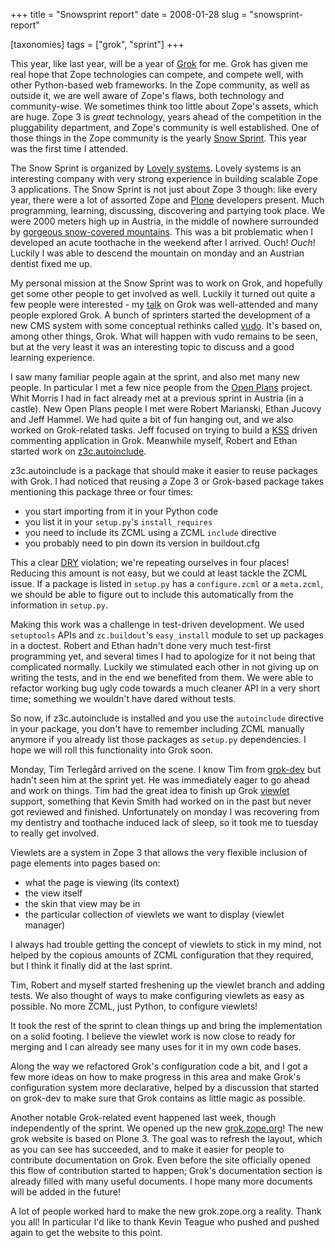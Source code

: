 +++
title = "Snowsprint report"
date = 2008-01-28
slug = "snowsprint-report"

[taxonomies]
tags = ["grok", "sprint"]
+++

This year, like last year, will be a year of
[Grok](http://grok.zope.org) for me. Grok has given me real hope that
Zope technologies can compete, and compete well, with other Python-based
web frameworks. In the Zope community, as well as outside it, we are
well aware of Zope's flaws, both technology and community-wise. We
sometimes think too little about Zope's assets, which are huge. Zope 3
is _great_ technology, years ahead of the competition in the
pluggability department, and Zope's community is well established. One
of those things in the Zope community is the yearly [Snow
Sprint](http://www.openplans.org/projects/snow-sprint-2008/project-home).
This year was the first time I attended.

The Snow Sprint is organized by [Lovely
systems](http://www.lovelysystems.com/category/home). Lovely systems is
an interesting company with very strong experience in building scalable
Zope 3 applications. The Snow Sprint is not just about Zope 3 though:
like every year, there were a lot of assorted Zope and
[Plone](http://www.plone.org) developers present. Much programming,
learning, discussing, discovering and partying took place. We were 2000
meters high up in Austria, in the middle of nowhere surrounded by
[gorgeous snow-covered
mountains](http://www.flickr.com/photos/mrtopf/tags/snowsprint2008/).
This was a bit problematic when I developed an acute toothache in the
weekend after I arrived. Ouch! _Ouch_! Luckily I was able to descend the
mountain on monday and an Austrian dentist fixed me up.

My personal mission at the Snow Sprint was to work on Grok, and
hopefully get some other people to get involved as well. Luckily it
turned out quite a few people were interested - my
[talk](http://mrtopf.de/blog/meetups/snow-sprint-2008-martijn-faassen-about-grok-technical/)
on Grok was well-attended and many people explored Grok. A bunch of
sprinters started the development of a new CMS system with some
conceptual rethinks called
[vudo](http://mrtopf.de/blog/web20/the-voodoo-interview-video/). It's
based on, among other things, Grok. What will happen with vudo remains
to be seen, but at the very least it was an interesting topic to discuss
and a good learning experience.

I saw many familiar people again at the sprint, and also met many new
people. In particular I met a few nice people from the [Open
Plans](http://www.openplans.org/) project. Whit Morris I had in fact
already met at a previous sprint in Austria (in a castle). New Open
Plans people I met were Robert Marianski, Ethan Jucovy and Jeff Hammel.
We had quite a bit of fun hanging out, and we also worked on
Grok-related tasks. Jeff focused on trying to build a
[KSS](http://kssproject.org/) driven commenting application in Grok.
Meanwhile myself, Robert and Ethan started work on
[z3c.autoinclude](https://svn.openplans.org/svn/snowsprint/z3c.autoinclude/).

z3c.autoinclude is a package that should make it easier to reuse
packages with Grok. I had noticed that reusing a Zope 3 or Grok-based
package takes mentioning this package three or four times:

- you start importing from it in your Python code
- you list it in your `setup.py`'s `install_requires`
- you need to include its ZCML using a ZCML `include` directive
- you probably need to pin down its version in buildout.cfg

This a clear [DRY](http://en.wikipedia.org/wiki/Don't_repeat_yourself)
violation; we're repeating ourselves in four places! Reducing this
amount is not easy, but we could at least tackle the ZCML issue. If a
package is listed in `setup.py` has a `configure.zcml` or a `meta.zcml`,
we should be able to figure out to include this automatically from the
information in `setup.py`.

Making this work was a challenge in test-driven development. We used
`setuptools` APIs and `zc.buildout`'s `easy_install` module to set up
packages in a doctest. Robert and Ethan hadn't done very much test-first
programming yet, and several times I had to apologize for it not being
that complicated normally. Luckily we stimulated each other in not
giving up on writing the tests, and in the end we benefited from them.
We were able to refactor working bug ugly code towards a much cleaner
API in a very short time; something we wouldn't have dared without
tests.

So now, if z3c.autoinclude is installed and you use the `autoinclude`
directive in your package, you don't have to remember including ZCML
manually anymore if you already list those packages as `setup.py`
dependencies. I hope we will roll this functionality into Grok soon.

Monday, Tim Terlegård arrived on the scene. I know Tim from
[grok-dev](http://mail.zope.org/mailman/listinfo/grok-dev) but hadn't
seen him at the sprint yet. He was immediately eager to go ahead and
work on things. Tim had the great idea to finish up Grok
[viewlet](http://pypi.python.org/pypi/zope.viewlet) support, something
that Kevin Smith had worked on in the past but never got reviewed and
finished. Unfortunately on monday I was recovering from my dentistry and
toothache induced lack of sleep, so it took me to tuesday to really get
involved.

Viewlets are a system in Zope 3 that allows the very flexible inclusion
of page elements into pages based on:

- what the page is viewing (its context)
- the view itself
- the skin that view may be in
- the particular collection of viewlets we want to display (viewlet
  manager)

I always had trouble getting the concept of viewlets to stick in my
mind, not helped by the copious amounts of ZCML configuration that they
required, but I think it finally did at the last sprint.

Tim, Robert and myself started freshening up the viewlet branch and
adding tests. We also thought of ways to make configuring viewlets as
easy as possible. No more ZCML, just Python, to configure viewlets!

It took the rest of the sprint to clean things up and bring the
implementation on a solid footing. I believe the viewlet work is now
close to ready for merging and I can already see many uses for it in my
own code bases.

Along the way we refactored Grok's configuration code a bit, and I got a
few more ideas on how to make progress in this area and make Grok's
configuration system more declarative, helped by a discussion that
started on grok-dev to make sure that Grok contains as little magic as
possible.

Another notable Grok-related event happened last week, though
independently of the sprint. We opened up the new
[grok.zope.org](http://grok.zope.org)! The new grok website is based on
Plone 3. The goal was to refresh the layout, which as you can see has
succeeded, and to make it easier for people to contribute documentation
on Grok. Even before the site officially opened this flow of
contribution started to happen; Grok's documentation section is already
filled with many useful documents. I hope many more documents will be
added in the future!

A lot of people worked hard to make the new grok.zope.org a reality.
Thank you all! In particular I'd like to thank Kevin Teague who pushed
and pushed again to get the website to this point.
